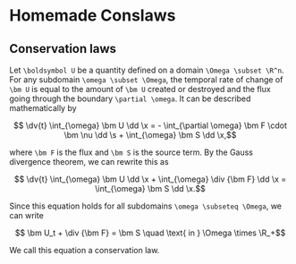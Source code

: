 # Homemade Conslaws

## Conservation laws

Let ``\boldsymbol U`` be a quantity defined on a domain ``\Omega \subset \R^n``. For any subdomain ``\omega \subset \Omega``, the temporal rate of change of ``\bm U`` is equal to the amount of ``\bm U`` created or destroyed and the flux going through the boundary ``\partial \omega``. It can be described mathematically by

```math
    \dv{t} \int_{\omega} \bm U \dd \x
    = - \int_{\partial \omega} \bm F \cdot \bm \nu \dd \s
    + \int_{\omega} \bm S \dd \x,
```

where ``\bm F`` is the flux and ``\bm S`` is the source term. By the Gauss divergence theorem, we can rewrite this as

```math
    \dv{t} \int_{\omega} \bm U \dd \x
    + \int_{\omega} \div {\bm F} \dd \x
    = \int_{\omega} \bm S \dd \x.
```

Since this equation holds for all subdomains ``\omega \subseteq \Omega``, we can write

```math
    \bm U_t + \div {\bm F} = \bm S \quad \text{ in } \Omega \times \R_+
```

We call this equation a conservation law.